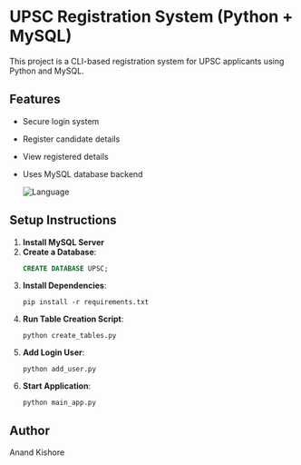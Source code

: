 # UPSC Registration System (Python + MySQL)

This project is a CLI-based registration system for UPSC applicants using Python and MySQL.

## Features

- Secure login system
- Register candidate details
- View registered details
- Uses MySQL database backend

  ![Language](https://img.shields.io/badge/language-SQL-blue.svg)


## Setup Instructions

1. **Install MySQL Server**
2. **Create a Database**:
   ```sql
   CREATE DATABASE UPSC;
   ```
3. **Install Dependencies**:
   ```
   pip install -r requirements.txt
   ```
4. **Run Table Creation Script**:
   ```
   python create_tables.py
   ```
5. **Add Login User**:
   ```
   python add_user.py
   ```
6. **Start Application**:
   ```
   python main_app.py
   ```

## Author

Anand Kishore
